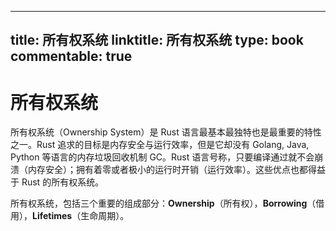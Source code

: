 
---
title: 所有权系统
linktitle: 所有权系统
type: book
commentable: true
---

# 所有权系统

所有权系统（Ownership System）是 Rust 语言最基本最独特也是最重要的特性之一。Rust 追求的目标是内存安全与运行效率，但是它却没有 Golang, Java, Python 等语言的内存垃圾回收机制 GC。Rust 语言号称，只要编译通过就不会崩溃（内存安全）；拥有着零或者极小的运行时开销（运行效率）。这些优点也都得益于 Rust 的所有权系统。

所有权系统，包括三个重要的组成部分：**Ownership**（所有权），**Borrowing**（借用），**Lifetimes**（生命周期）。

    